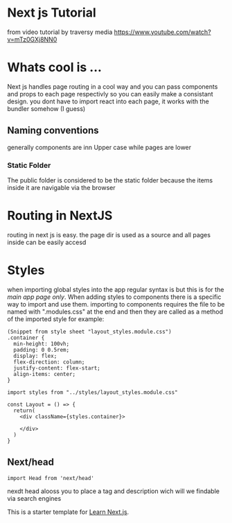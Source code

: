 # Next js Tutorial
from video tutorial by traversy media https://www.youtube.com/watch?v=mTz0GXj8NN0

# Whats cool is ...
Next js handles page routing in a cool way and you can pass components and props to each page respectivly so you can easily make a consistant design.
you dont have to import react into each page, it works with the bundler somehow (I guess)

## Naming conventions
generally components are inn Upper case while pages are lower

### Static Folder
The public folder is considered to be the static folder because the items inside it are navigable via the browser

# Routing in NextJS
routing in next js is easy. the page dir is used as a source and all pages inside can be easily accesd

# Styles
when importing global styles into the app regular syntax is but this is for the *main app page only*. When adding styles to components there is a specific way to import and use them.
importing to components requires the file to be named with ".modules.css" at the end and then they are called as a method of the imported style for example:
```
(Snippet from style sheet "layout_styles.module.css")
.container {
  min-height: 100vh;
  padding: 0 0.5rem;
  display: flex;
  flex-direction: column;
  justify-content: flex-start;
  align-items: center;
}
```

```
import styles from "../styles/layout_styles.module.css"

const Layout = () => {
  return(
    <div className={styles.container}>

    </div>
  )
}
```

## Next/head
```
import Head from 'next/head'
```
nexdt head alooss you to place a tag and description wich will we findable via search engines

This is a starter template for [Learn Next.js](https://nextjs.org/learn).
